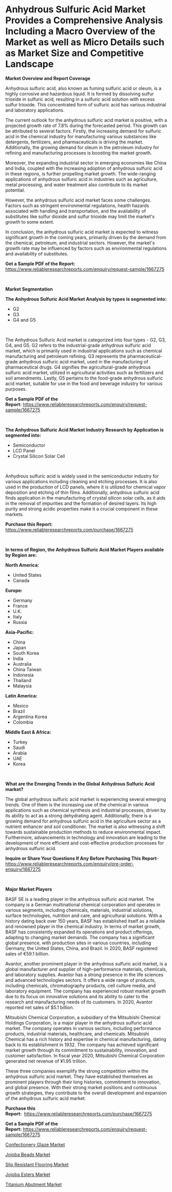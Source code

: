 <p><h1>Anhydrous Sulfuric Acid Market Provides a Comprehensive Analysis Including a Macro Overview of the Market as well as Micro Details such as Market Size and Competitive Landscape</h1></p><p><strong>Market Overview and Report Coverage</strong></p>
<p><p>Anhydrous sulfuric acid, also known as fuming sulfuric acid or oleum, is a highly corrosive and hazardous liquid. It is formed by dissolving sulfur trioxide in sulfuric acid, resulting in a sulfuric acid solution with excess sulfur trioxide. This concentrated form of sulfuric acid has various industrial and laboratory applications.</p><p>The current outlook for the anhydrous sulfuric acid market is positive, with a projected growth rate of 7.8% during the forecasted period. This growth can be attributed to several factors. Firstly, the increasing demand for sulfuric acid in the chemical industry for manufacturing various substances like detergents, fertilizers, and pharmaceuticals is driving the market. Additionally, the growing demand for oleum in the petroleum industry for refining and manufacturing processes is boosting the market growth.</p><p>Moreover, the expanding industrial sector in emerging economies like China and India, coupled with the increasing adoption of anhydrous sulfuric acid in these regions, is further propelling market growth. The wide-ranging applications of anhydrous sulfuric acid in industries such as agriculture, metal processing, and water treatment also contribute to its market potential.</p><p>However, the anhydrous sulfuric acid market faces some challenges. Factors such as stringent environmental regulations, health hazards associated with handling and transportation, and the availability of substitutes like sulfur dioxide and sulfur trioxide may limit the market's growth to some extent.</p><p>In conclusion, the anhydrous sulfuric acid market is expected to witness significant growth in the coming years, primarily driven by the demand from the chemical, petroleum, and industrial sectors. However, the market's growth rate may be influenced by factors such as environmental regulations and availability of substitutes.</p></p>
<p><strong>Get a Sample PDF of the Report:</strong> <a href="https://www.reliableresearchreports.com/enquiry/request-sample/1667275">https://www.reliableresearchreports.com/enquiry/request-sample/1667275</a></p>
<p>&nbsp;</p>
<p><strong>Market Segmentation</strong></p>
<p><strong>The Anhydrous Sulfuric Acid Market Analysis by types is segmented into:</strong></p>
<p><ul><li>G2</li><li>G3</li><li>G4 and G5</li></ul></p>
<p>&nbsp;</p>
<p><p>The Anhydrous Sulfuric Acid market is categorized into four types - G2, G3, G4, and G5. G2 refers to the industrial-grade anhydrous sulfuric acid market, which is primarily used in industrial applications such as chemical manufacturing and petroleum refining. G3 represents the pharmaceutical-grade anhydrous sulfuric acid market, used in the manufacturing of pharmaceutical drugs. G4 signifies the agricultural-grade anhydrous sulfuric acid market, utilized in agricultural activities such as fertilizers and soil amendments. Lastly, G5 pertains to the food-grade anhydrous sulfuric acid market, suitable for use in the food and beverage industry for various purposes.</p></p>
<p><strong>Get a Sample PDF of the Report:</strong>&nbsp;<a href="https://www.reliableresearchreports.com/enquiry/request-sample/1667275">https://www.reliableresearchreports.com/enquiry/request-sample/1667275</a></p>
<p>&nbsp;</p>
<p><strong>The Anhydrous Sulfuric Acid Market Industry Research by Application is segmented into:</strong></p>
<p><ul><li>Semiconductor</li><li>LCD Panel</li><li>Crystal Silicon Solar Cell</li></ul></p>
<p>&nbsp;</p>
<p><p>Anhydrous sulfuric acid is widely used in the semiconductor industry for various applications including cleaning and etching processes. It is also used in the production of LCD panels, where it is utilized for chemical vapor deposition and etching of thin films. Additionally, anhydrous sulfuric acid finds application in the manufacturing of crystal silicon solar cells, as it aids in the removal of impurities and the formation of desired layers. Its high purity and strong acidic properties make it a crucial component in these markets.</p></p>
<p><strong>Purchase this Report:</strong>&nbsp; <a href="https://www.reliableresearchreports.com/purchase/1667275">https://www.reliableresearchreports.com/purchase/1667275</a></p>
<p>&nbsp;</p>
<p><strong>In terms of Region, the Anhydrous Sulfuric Acid Market Players available by Region are:</strong></p>
<p>
    <p> <strong> North America: </strong>
        <ul>
            <li>United States</li>
            <li>Canada</li>
        </ul>
        </p> 
    <p> <strong> Europe: </strong>
        <ul>
            <li>Germany</li>
            <li>France</li>
            <li>U.K.</li>
            <li>Italy</li>
            <li>Russia</li>
        </ul>
        </p> 
    <p> <strong> Asia-Pacific: </strong>
        <ul>
            <li>China</li>
            <li>Japan</li>
            <li>South Korea</li>
            <li>India</li>
            <li>Australia</li>
            <li>China Taiwan</li>
            <li>Indonesia</li>
            <li>Thailand</li>
            <li>Malaysia</li>
        </ul>
        </p> 
    <p> <strong> Latin America: </strong>
        <ul>
            <li>Mexico</li>
            <li>Brazil</li>
            <li>Argentina Korea</li>
            <li>Colombia</li>
        </ul>
        </p> 
    <p> <strong> Middle East & Africa: </strong>
        <ul>
            <li>Turkey</li>
            <li>Saudi</li>
            <li>Arabia</li>
            <li>UAE</li>
            <li>Korea</li>
        </ul>
    </p>
    </p>
<p>&nbsp;</p>
<p><strong>What are the Emerging Trends in the Global Anhydrous Sulfuric Acid market?</strong></p>
<p><p>The global anhydrous sulfuric acid market is experiencing several emerging trends. One of them is the increasing use of the chemical in various applications such as chemical synthesis and industrial processes, driven by its ability to act as a strong dehydrating agent. Additionally, there is a growing demand for anhydrous sulfuric acid in the agriculture sector as a nutrient enhancer and soil conditioner. The market is also witnessing a shift towards sustainable production methods to reduce environmental impact. Furthermore, advancements in technology and innovation are leading to the development of more efficient and cost-effective production processes for anhydrous sulfuric acid.</p></p>
<p><strong>Inquire or Share Your Questions If Any Before Purchasing This Report</strong>- <a href="https://www.reliableresearchreports.com/enquiry/pre-order-enquiry/1667275">https://www.reliableresearchreports.com/enquiry/pre-order-enquiry/1667275</a></p>
<p>&nbsp;</p>
<p><strong>Major Market Players</strong></p>
<p><p>BASF SE is a leading player in the anhydrous sulfuric acid market. The company is a German multinational chemical corporation and operates in various segments, including chemicals, materials, industrial solutions, surface technologies, nutrition and care, and agricultural solutions. With a history dating back over 150 years, BASF has established itself as a reliable and renowned player in the chemical industry. In terms of market growth, BASF has consistently expanded its operations and product offerings, adapting to changing market demands. The company has a significant global presence, with production sites in various countries, including Germany, the United States, China, and Brazil. In 2020, BASF registered sales of €59.1 billion.</p><p>Avantor, another prominent player in the anhydrous sulfuric acid market, is a global manufacturer and supplier of high-performance materials, chemicals, and laboratory supplies. Avantor has a strong presence in the life sciences and advanced technologies sectors. It offers a wide range of products, including chemicals, chromatography products, cell culture media, and laboratory equipment. The company has experienced robust market growth due to its focus on innovative solutions and its ability to cater to the research and manufacturing needs of its customers. In 2020, Avantor reported net sales of $5.1 billion.</p><p>Mitsubishi Chemical Corporation, a subsidiary of the Mitsubishi Chemical Holdings Corporation, is a major player in the anhydrous sulfuric acid market. The company operates in various sectors, including performance products, industrial materials, healthcare, and chemicals. Mitsubishi Chemical has a rich history and expertise in chemical manufacturing, dating back to its establishment in 1932. The company has achieved significant market growth through its commitment to sustainability, innovation, and customer satisfaction. In fiscal year 2020, Mitsubishi Chemical Corporation generated net revenue of ¥1.95 trillion.</p><p>These three companies exemplify the strong competition within the anhydrous sulfuric acid market. They have established themselves as prominent players through their long histories, commitment to innovation, and global presence. With their strong market positions and continuous growth strategies, they contribute to the overall development and expansion of the anhydrous sulfuric acid market.</p></p>
<p><strong>Purchase this Report:</strong>&nbsp;&nbsp;<a href="https://www.reliableresearchreports.com/purchase/1667275">https://www.reliableresearchreports.com/purchase/1667275</a></p>
<p></p>
<p><strong>Get a Sample PDF of the Report:</strong>&nbsp;<a href="https://www.reliableresearchreports.com/enquiry/request-sample/1667275">https://www.reliableresearchreports.com/enquiry/request-sample/1667275</a></p>
<p><p><a href="https://github.com/marloy8/Market-Research-Report-List-1/blob/main/confectionery-glaze-market.md">Confectionery Glaze Market</a></p><p><a href="https://github.com/kipkeeva/Market-Research-Report-List-1/blob/main/jojoba-beads-market.md">Jojoba Beads Market</a></p><p><a href="https://github.com/mahnoor2003/Market-Research-Report-List-1/blob/main/slip-resistant-flooring-market.md">Slip Resistant Flooring Market</a></p><p><a href="https://github.com/provorikovar/Market-Research-Report-List-1/blob/main/jojoba-esters-market.md">Jojoba Esters Market</a></p><p><a href="https://github.com/aliciawhite5576/Market-Research-Report-List-1/blob/main/titanium-abutment-market.md">Titanium Abutment Market</a></p></p>